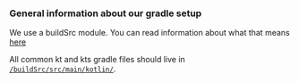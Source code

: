 ### General information about our gradle setup

We use a buildSrc module.  You can read information about what that means [here](https://docs.gradle.org/current/userguide/organizing_gradle_projects.html#sec:build_sources)

All common kt and kts gradle files should live in [`/buildSrc/src/main/kotlin/`](src/main/kotlin).
